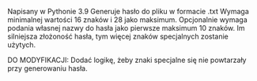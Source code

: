 Napisany w Pythonie 3.9
Generuje hasło do pliku w formacie .txt
Wymaga minimalnej wartości 16 znaków i 28 jako maksimum.
Opcjonalnie wymaga podania własnej nazwy do hasła jako pierwsze maksimum 10 znaków.
Im silniejsza złożoność hasła, tym więcej znaków specjalnych zostanie użytych.


DO MODYFIKACJI:
Dodać logikę, żeby znaki specjalne się nie powtarzały przy generowaniu hasła.
